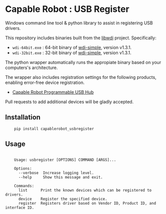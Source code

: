 # Capable Robot : USB Register

Windows command line tool & python library to assist in registering USB drivers.

This repository includes binaries built from the [libwdi](https://github.com/pbatard/libwdi) project.  Specifically:

- `wdi-64bit.exe` : 64-bit binary of [wdi-simple](https://github.com/pbatard/libwdi/blob/master/examples/wdi-simple.c), version v1.3.1.
- `wdi-32bit.exe` : 32-bit binary of [wdi-simple](https://github.com/pbatard/libwdi/blob/master/examples/wdi-simple.c), version v1.3.1.

The python wrapper automatically runs the appropiate binary based on your computers's architecture.

The wrapper also includes registration settings for the following products, enabling error-free device registration.

- [Capable Robot Programmable USB Hub](https://capablerobot.com/products/programmable-usb-hub/)


Pull requests to add additional devices will be gladly accepted.

## Installation

```
    pip install capablerobot_usbregister
```

## Usage

```

    Usage: usbregister [OPTIONS] COMMAND [ARGS]...

    Options:
      --verbose  Increase logging level.
      --help     Show this message and exit.

    Commands:
      list      Print the known devices which can be registered to drivers.
      device    Register the specified device.
      register  Registers driver based on Vendor ID, Product ID, and interface ID.

```
